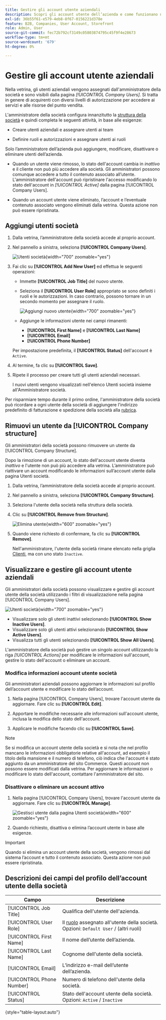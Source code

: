 ```yaml
---
title: Gestire gli account utente aziendali
description: Scopri gli account utente dell’azienda e come funzionano nell’account aziendale associato.
exl-id: 36b55f61-e579-4eb8-8f67-0156221d378e
feature: B2B, Companies, User Account, Storefront
role: Admin, User
source-git-commit: fec72b792cf3149c05803874795c45f9f4e28673
workflow-type: tm+mt
source-wordcount: '679'
ht-degree: 0%

---
```


# Gestire gli account utente aziendali

Nella vetrina, gli utenti aziendali vengono assegnati dall&#39;amministratore della società e sono visibili dalla pagina _[!UICONTROL Company Users]_. Si tratta in genere di acquirenti con diversi livelli di autorizzazione per accedere ai servizi e alle risorse del punto vendita.

L&#39;amministratore della società configura innanzitutto la [struttura della società](account-company-structure.md) e quindi completa le seguenti attività, in base alle esigenze:

- Creare utenti aziendali e assegnare utenti ai team

- Definire ruoli e autorizzazioni e assegnare utenti ai ruoli

Solo l’amministratore dell’azienda può aggiungere, modificare, disattivare o eliminare utenti dell’azienda.

- Quando un utente viene rimosso, lo stato dell&#39;account cambia in *inattivo* e il cliente non può più accedere alla società. Gli amministratori possono comunque accedere a tutto il contenuto associato all’utente. L&#39;amministratore dell&#39;account può ripristinare l&#39;accesso modificando lo stato dell&#39;account in *[!UICONTROL Active]* dalla pagina [!UICONTROL Company Users].

- Quando un account utente viene eliminato, l’account e l’eventuale contenuto associato vengono eliminati dalla vetrina. Questa azione non può essere ripristinata.

## Aggiungi utenti società

1. Dalla vetrina, l’amministratore della società accede al proprio account.

1. Nel pannello a sinistra, seleziona **[!UICONTROL Company Users]**.

   ![Utenti società](./assets/company-users-list-storefront.png){width="700" zoomable="yes"}

1. Fai clic su **[!UICONTROL Add New User]** ed effettua le seguenti operazioni:

   - Immette **[!UICONTROL Job Title]** del nuovo utente.

   - Seleziona il **[!UICONTROL User Role]** appropriato se sono definiti i ruoli e le autorizzazioni. In caso contrario, possono tornare in un secondo momento per assegnare il ruolo.

     ![Aggiungi nuovo utente](./assets/company-structure-users-add.png){width="700" zoomable="yes"}

   - Aggiunge le informazioni utente nei campi rimanenti:
      - **[!UICONTROL First Name]** e **[!UICONTROL Last Name]**
      - **[!UICONTROL Email]**
      - **[!UICONTROL Phone Number]**

   Per impostazione predefinita, il **[!UICONTROL Status]** dell&#39;account è `Active`.

1. Al termine, fa clic su **[!UICONTROL Save]**.

1. Ripete il processo per creare tutti gli utenti aziendali necessari.

   I nuovi utenti vengono visualizzati nell&#39;elenco Utenti società insieme all&#39;Amministratore società.

Per risparmiare tempo durante il primo ordine, l&#39;amministratore della società può ricordare a ogni utente della società di aggiungere l&#39;indirizzo predefinito di fatturazione e spedizione della società alla [rubrica](../customers/account-dashboard-address-book.md).

## Rimuovi un utente da [!UICONTROL Company structure]

Gli amministratori della società possono rimuovere un utente da [!UICONTROL Company Structure].

Dopo la rimozione di un account, lo stato dell&#39;account utente diventa *inattivo* e l&#39;utente non può più accedere alla vetrina.
L’amministratore può riattivare un account modificando le informazioni sull’account utente dalla pagina Utenti società.

1. Dalla vetrina, l’amministratore della società accede al proprio account.

1. Nel pannello a sinistra, seleziona **[!UICONTROL Company Structure]**.

1. Seleziona l&#39;utente della società nella struttura della società.

1. Clic su **[!UICONTROL Remove from Structure]**.

   ![Elimina utente](./assets/company-structure-delete-user.png){width="600" zoomable="yes"}

1. Quando viene richiesto di confermare, fa clic su **[!UICONTROL Remove]**.

   Nell&#39;amministratore, l&#39;utente della società rimane elencato nella griglia [Clienti](../customers/customers-all.md), ma con uno stato `Inactive`.

## Visualizzare e gestire gli account utente aziendali

Gli amministratori della società possono visualizzare e gestire gli account utente della società utilizzando i filtri di visualizzazione nella pagina [!UICONTROL Company Users].

![Utenti società](./assets/company-users-list-storefront.png){width="700" zoomable="yes"}

- Visualizzare solo gli utenti inattivi selezionando **[!UICONTROL Show Inactive Users]**.
- Visualizzare solo gli utenti attivi selezionando **[!UICONTROL Show Active Users]**.
- Visualizza tutti gli utenti selezionando **[!UICONTROL Show All Users]**.

L&#39;amministratore della società può gestire un singolo account utilizzando la riga *[!UICONTROL Actions]* per modificare le informazioni sull&#39;account, gestire lo stato dell&#39;account o eliminare un account.

### Modifica informazioni account utente società

Gli amministratori aziendali possono aggiornare le informazioni sul profilo dell’account utente e modificare lo stato dell’account.

1. Nella pagina [!UICONTROL Company Users], trovare l&#39;account utente da aggiornare. Fare clic su **[!UICONTROL Edit]**.

1. Apportare le modifiche necessarie alle informazioni sull&#39;account utente, inclusa la modifica dello stato dell&#39;account.

1. Applicare le modifiche facendo clic su **[!UICONTROL Save]**.

>[!NOTE]
>
>Se si modifica un account utente della società e si nota che nel profilo mancano le informazioni obbligatorie relative all&#39;account, ad esempio il titolo della mansione e il numero di telefono, ciò indica che l&#39;account è stato aggiunto da un amministratore del sito Commerce. Questi account non possono essere modificati dalla vetrina. Per aggiornare le informazioni o modificare lo stato dell&#39;account, contattare l&#39;amministratore del sito.

### Disattivare o eliminare un account attivo

1. Nella pagina [!UICONTROL Company Users], trovare l&#39;account utente da aggiornare. Fare clic su **[!UICONTROL Manage]**.

   ![Gestisci utente dalla pagina Utenti società](./assets/company-users-manage-storefront.png){width="600" zoomable="yes"}

1. Quando richiesto, disattiva o elimina l’account utente in base alle esigenze.

>[!IMPORTANT]
>
>Quando si elimina un account utente della società, vengono rimossi dal sistema l’account e tutto il contenuto associato. Questa azione non può essere ripristinata.

## Descrizioni dei campi del profilo dell’account utente della società

| Campo | Descrizione |
|--------------|---------------|
| [!UICONTROL Job Title] | Qualifica dell&#39;utente dell&#39;azienda. |
| [!UICONTROL User Role] | Il [ruolo](account-company-roles-permissions.md) assegnato all&#39;utente della società. Opzioni: `Default User` / (altri ruoli) |
| [!UICONTROL First Name] | Il nome dell’utente dell’azienda. |
| [!UICONTROL Last Name] | Cognome dell&#39;utente della società. |
| [!UICONTROL Email] | L’indirizzo e-mail dell’utente dell’azienda. |
| [!UICONTROL Phone Number] | Numero di telefono dell&#39;utente della società. |
| [!UICONTROL Status] | Stato dell&#39;account utente della società. Opzioni: `Active` / `Inactive` |

{style="table-layout:auto"}
